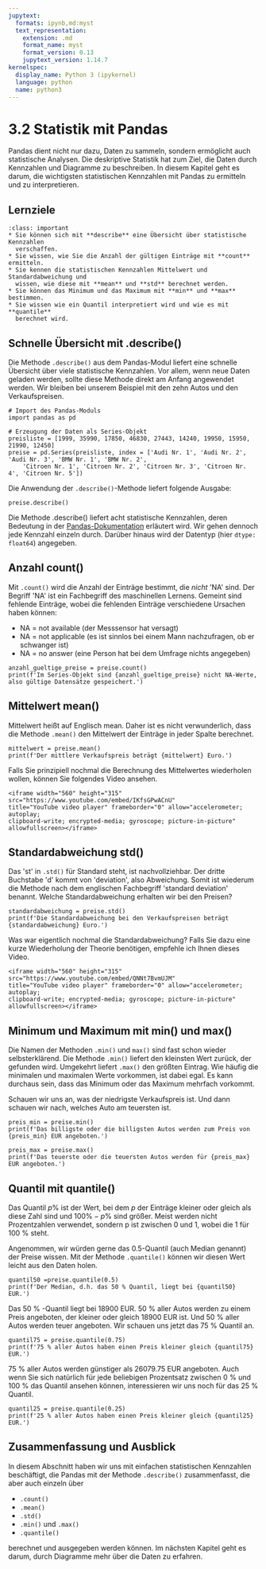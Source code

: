 ```yaml
---
jupytext:
  formats: ipynb,md:myst
  text_representation:
    extension: .md
    format_name: myst
    format_version: 0.13
    jupytext_version: 1.14.7
kernelspec:
  display_name: Python 3 (ipykernel)
  language: python
  name: python3
---
```


# 3.2 Statistik mit Pandas

Pandas dient nicht nur dazu, Daten zu sammeln, sondern ermöglicht auch statistische Analysen. Die deskriptive Statistik hat zum Ziel, die Daten durch Kennzahlen und Diagramme zu beschreiben. In diesem Kapitel geht es darum, die wichtigsten statistischen Kennzahlen mit Pandas zu ermitteln und zu interpretieren. 


## Lernziele

```{admonition} Lernziele
:class: important
* Sie können sich mit **describe** eine Übersicht über statistische Kennzahlen
  verschaffen.
* Sie wissen, wie Sie die Anzahl der gültigen Einträge mit **count** ermitteln.
* Sie kennen die statistischen Kennzahlen Mittelwert und Standardabweichung und
  wissen, wie diese mit **mean** und **std** berechnet werden.
* Sie können das Minimum und das Maximum mit **min** und **max** bestimmen.
* Sie wissen wie ein Quantil interpretiert wird und wie es mit **quantile**
  berechnet wird.
```


## Schnelle Übersicht mit .describe()

Die Methode `.describe()` aus dem Pandas-Modul liefert eine schnelle Übersicht
über viele statistische Kennzahlen. Vor allem, wenn neue Daten geladen werden,
sollte diese Methode direkt am Anfang angewendet werden. Wir bleiben bei unserem
Beispiel mit den zehn Autos und den Verkaufspreisen.

```{code-cell} ipython3
# Import des Pandas-Moduls 
import pandas as pd

# Erzeugung der Daten als Series-Objekt
preisliste = [1999, 35990, 17850, 46830, 27443, 14240, 19950, 15950, 21990, 12450]
preise = pd.Series(preisliste, index = ['Audi Nr. 1', 'Audi Nr. 2', 'Audi Nr. 3', 'BMW Nr. 1', 'BMW Nr. 2', 
    'Citroen Nr. 1', 'Citroen Nr. 2', 'Citroen Nr. 3', 'Citroen Nr. 4', 'Citroen Nr. 5'])
```

Die Anwendung der `.describe()`-Methode liefert folgende Ausgabe:

```{code-cell} ipython3
preise.describe()
```

Die Methode .describe() liefert acht statistische Kennzahlen, deren Bedeutung in
der
[Pandas-Dokumentation](https://pandas.pydata.org/docs/reference/api/pandas.Series.describe.html)
erläutert wird. Wir gehen dennoch jede Kennzahl einzeln durch. Darüber hinaus
wird der Datentyp (hier `dtype: float64`) angegeben.


## Anzahl count()

Mit `.count()` wird die Anzahl der Einträge bestimmt, die *nicht* 'NA' sind. Der
Begriff 'NA' ist ein Fachbegriff des maschinellen Lernens. Gemeint sind fehlende
Einträge, wobei die fehlenden Einträge verschiedene Ursachen haben können:

* NA = not available (der Messsensor hat versagt)
* NA = not applicable (es ist sinnlos bei einem Mann nachzufragen, ob er
  schwanger ist)
* NA = no answer (eine Person hat bei dem Umfrage nichts angegeben)

```{code-cell} ipython3
anzahl_gueltige_preise = preise.count()
print(f'Im Series-Objekt sind {anzahl_gueltige_preise} nicht NA-Werte, also gültige Datensätze gespeichert.')
```


## Mittelwert mean()

Mittelwert heißt auf Englisch mean. Daher ist es nicht verwunderlich, dass die
Methode `.mean()` den Mittelwert der Einträge in jeder Spalte berechnet.

```{code-cell} ipython3
mittelwert = preise.mean()
print(f'Der mittlere Verkaufspreis beträgt {mittelwert} Euro.')
```

Falls Sie prinzipiell nochmal die Berechnung des Mittelwertes wiederholen
wollen, können Sie folgendes Video ansehen.

```{dropdown} Video zu "Mittelwert" von Datatab 
<iframe width="560" height="315" src="https://www.youtube.com/embed/IKfsGPwACnU" 
title="YouTube video player" frameborder="0" allow="accelerometer; autoplay; 
clipboard-write; encrypted-media; gyroscope; picture-in-picture" allowfullscreen></iframe>
```


## Standardabweichung std()

Das 'st' in `.std()` für Standard steht, ist nachvollziehbar. Der dritte
Buchstabe 'd' kommt von 'deviation', also Abweichung. Somit ist wiederum die
Methode nach dem englischen Fachbegriff 'standard deviation' benannt. Welche
Standardabweichung erhalten wir bei den Preisen?

```{code-cell} ipython3
standardabweichung = preise.std()
print(f'Die Standardabweichung bei den Verkaufspreisen beträgt {standardabweichung} Euro.')
```

Was war eigentlich nochmal die Standardabweichung? Falls Sie dazu eine kurze
Wiederholung der Theorie benötigen, empfehle ich Ihnen dieses Video.

```{dropdown} Video zu "Standardabweichung" von Datatab
<iframe width="560" height="315" src="https://www.youtube.com/embed/QNNt7BvmUJM" 
title="YouTube video player" frameborder="0" allow="accelerometer; autoplay; 
clipboard-write; encrypted-media; gyroscope; picture-in-picture" allowfullscreen></iframe>
```


## Minimum und Maximum mit min() und max()

Die Namen der Methoden `.min()` und `max()` sind fast schon wieder
selbsterklärend. Die Methode `.min()` liefert den kleinsten Wert zurück, der
gefunden wird. Umgekehrt liefert `.max()` den größten Eintrag. Wie häufig die
minimalen und maximalen Werte vorkommen, ist dabei egal. Es kann durchaus sein,
dass das Minimum oder das Maximum mehrfach vorkommt.

Schauen wir uns an, was der niedrigste Verkaufspreis ist. Und dann schauen wir
nach, welches Auto am teuersten ist.

```{code-cell} ipython3
preis_min = preise.min()
print(f'Das billigste oder die billigsten Autos werden zum Preis von {preis_min} EUR angeboten.')

preis_max = preise.max()
print(f'Das teuerste oder die teuersten Autos werden für {preis_max} EUR angeboten.')
```


## Quantil mit quantile()

Das Quantil $p \%$ ist der Wert, bei dem $p %$ der Einträge kleiner oder gleich
als diese Zahl sind und $100 \% - p \%$ sind größer. Meist werden nicht
Prozentzahlen verwendet, sondern p ist zwischen 0 und 1, wobei die 1 für 100 %
steht. 

Angenommen, wir würden gerne das 0.5-Quantil (auch Median genannt) der Preise
wissen. Mit der Methode `.quantile()` können wir diesen Wert leicht aus den
Daten holen.

```{code-cell} ipython3
quantil50 =preise.quantile(0.5)
print(f'Der Median, d.h. das 50 % Quantil, liegt bei {quantil50} EUR.')
```

Das 50 % -Quantil liegt bei 18900 EUR. 50 % aller Autos werden zu einem Preis
angeboten, der kleiner oder gleich 18900 EUR ist. Und 50 % aller Autos werden
teuer angeboten. Wir schauen uns jetzt das 75 % Quantil an. 

```{code-cell} ipython3
quantil75 = preise.quantile(0.75)
print(f'75 % aller Autos haben einen Preis kleiner gleich {quantil75} EUR.')
```

75 % aller Autos werden günstiger als 26079.75 EUR angeboten. Auch wenn Sie sich
natürlich für jede beliebigen Prozentsatz zwischen 0 % und 100 % das Quantil
ansehen können, interessieren wir uns noch für das 25 % Quantil.

```{code-cell} ipython3
quantil25 = preise.quantile(0.25)
print(f'25 % aller Autos haben einen Preis kleiner gleich {quantil25} EUR.')
```


## Zusammenfassung und Ausblick

In diesem Abschnitt haben wir uns mit einfachen statistischen Kennzahlen
beschäftigt, die Pandas mit der Methode `.describe()` zusammenfasst, die aber
auch einzeln über 

* `.count()`
* `.mean()`
* `.std()`
* `.min()` und `.max()`
* `.quantile()`

berechnet und ausgegeben werden können. Im nächsten Kapitel geht es darum, durch
Diagramme mehr über die Daten zu erfahren.

